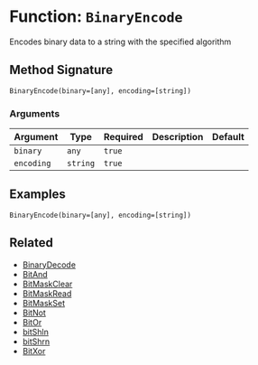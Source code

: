 [comment]: # (Note: This documentation is generated dynamically in the build process.  To modify the contents, change the javadoc on the _invoke method of the BIF class)

# Function: `BinaryEncode`

Encodes binary data to a string with the specified algorithm

## Method Signature
```
BinaryEncode(binary=[any], encoding=[string])
```
### Arguments

| Argument | Type | Required | Description | Default |
|----------|------|----------|-------------|---------|
| `binary` | `any` | `true` |  |  |
| `encoding` | `string` | `true` |  |  |

## Examples

```
BinaryEncode(binary=[any], encoding=[string])
```

## Related
  * [BinaryDecode](BinaryDecode.md)
  * [BitAnd](BitAnd.md)
  * [BitMaskClear](BitMaskClear.md)
  * [BitMaskRead](BitMaskRead.md)
  * [BitMaskSet](BitMaskSet.md)
  * [BitNot](BitNot.md)
  * [BitOr](BitOr.md)
  * [bitShln](bitShln.md)
  * [bitShrn](bitShrn.md)
  * [BitXor](BitXor.md)
